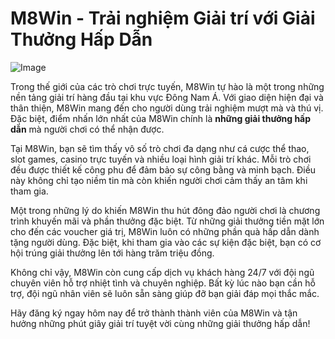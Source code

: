 # M8Win - Trải nghiệm Giải trí với Giải Thưởng Hấp Dẫn

![Image](https://github.com/user-attachments/assets/bd51ea9f-0666-407b-a7a7-98ead6de688c)

Trong thế giới của các trò chơi trực tuyến, M8Win tự hào là một trong những nền tảng giải trí hàng đầu tại khu vực Đông Nam Á. Với giao diện hiện đại và thân thiện, M8Win mang đến cho người dùng trải nghiệm mượt mà và thú vị. Đặc biệt, điểm nhấn lớn nhất của M8Win chính là **những giải thưởng hấp dẫn** mà người chơi có thể nhận được.

Tại M8Win, bạn sẽ tìm thấy vô số trò chơi đa dạng như cá cược thể thao, slot games, casino trực tuyến và nhiều loại hình giải trí khác. Mỗi trò chơi đều được thiết kế công phu để đảm bảo sự công bằng và minh bạch. Điều này không chỉ tạo niềm tin mà còn khiến người chơi cảm thấy an tâm khi tham gia.

Một trong những lý do khiến M8Win thu hút đông đảo người chơi là chương trình khuyến mãi và phần thưởng đặc biệt. Từ những giải thưởng tiền mặt lớn cho đến các voucher giá trị, M8Win luôn có những phần quà hấp dẫn dành tặng người dùng. Đặc biệt, khi tham gia vào các sự kiện đặc biệt, bạn có cơ hội trúng giải thưởng lên tới hàng trăm triệu đồng.

Không chỉ vậy, M8Win còn cung cấp dịch vụ khách hàng 24/7 với đội ngũ chuyên viên hỗ trợ nhiệt tình và chuyên nghiệp. Bất kỳ lúc nào bạn cần hỗ trợ, đội ngũ nhân viên sẽ luôn sẵn sàng giúp đỡ bạn giải đáp mọi thắc mắc.

Hãy đăng ký ngay hôm nay để trở thành thành viên của M8Win và tận hưởng những phút giây giải trí tuyệt vời cùng những giải thưởng hấp dẫn!